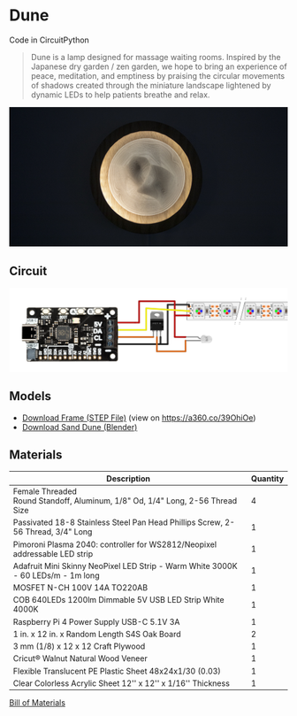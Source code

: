 # Dune

Code in CircuitPython

> Dune is a lamp designed for massage waiting rooms. Inspired by the Japanese dry garden / zen garden, we hope to bring an experience of peace, meditation, and emptiness by praising the circular movements of shadows created through the miniature landscape lightened by dynamic LEDs to help patients breathe and relax.

[![Round wood frame contained 3D printed plastic with sand dune shape](images/dune.jpg)](https://vimeo.com/711887115)

## Circuit

![Schematic showing a Plasma 2040 connect to led strips](images/circuit.jpg)

## Models

- [Download Frame (STEP File)](models/dune_assembled.step) (view on <https://a360.co/39OhiOe>)
- [Download Sand Dune (Blender)](models/dune.blend)

## Materials

| Description                                                                      | Quantity |
| -------------------------------------------------------------------------------- | -------- |
| Female Threaded Round Standoff, Aluminum, 1/8" Od, 1/4" Long, 2-56 Thread Size   | 4        |
| Passivated 18-8 Stainless Steel Pan Head Phillips Screw, 2-56 Thread, 3/4" Long  | 1        |
| Pimoroni Plasma 2040: controller for WS2812/Neopixel addressable LED strip       | 1        |
| Adafruit Mini Skinny NeoPixel LED Strip - Warm White 3000K - 60 LEDs/m - 1m long | 1        |
| MOSFET N-CH 100V 14A TO220AB                                                     | 1        |
| COB 640LEDs 1200lm Dimmable 5V USB LED Strip White 4000K                         | 1        |
| Raspberry Pi 4 Power Supply USB-C 5.1V 3A                                        | 1        |
| 1 in. x 12 in. x Random Length S4S Oak Board                                     | 2        |
| 3 mm (1/8) x 12 x 12 Craft Plywood                                               | 1        |
| Cricut® Walnut Natural Wood Veneer                                               | 1        |
| Flexible Translucent PE Plastic Sheet 48x24x1/30 (0.03)                          | 1        |
| Clear Colorless Acrylic Sheet 12'' x 12'' x 1/16'' Thickness                     | 1        |

[Bill of Materials](https://docs.google.com/spreadsheets/d/14_knVQdDCQbgbgffJhhdWRG21sqDkRrjMwO6SobgPtc/edit?usp=sharing)
